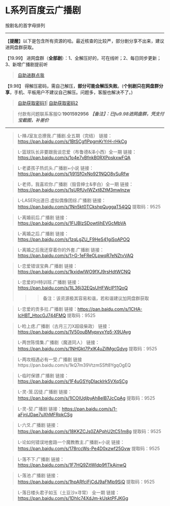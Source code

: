 <h1>L系列百度云广播剧</h1>
按剧名的首字母排列

-----

【**提醒**】以下是包含所有资源的哈。最近核查的比较严，部分剧分享不出来，建议进网盘群获取。


【19.99】 进网盘群（**全部剧**）：1、全解压好的，可在线听；2、每日同步更新；3、新增广播剧提前听
>[自助进群点我](http://pay.tupianmima.com/ma.html)

【9.98】 得解压密码，需自己解压，**部分可能会解压失败**。(**个别剧只在网盘群分享**，手机、平板用户不建议自己解压。问题多，客服也解决不了。)

>[自助获取密码1](http://pay.tupianmima.com/p.php?8tp=t4.14178a37b998.pg1)|
[自助获取密码2](http://pay.tupianmima.com/p.php?8tp=s1.13473a116b998.pg1)

>付款有问题联系客服Q:**1901592956**
***【备注】：已fu9.98进网盘群，凭支付宝截图，补差价***

------

>L-辣J室友总撩我.广播剧.全五期（完结）
链接：https://pan.baidu.com/s/1BtSCgflPpgmKrYrH-rHkCg
 
>L-篮球队长非要跟我谈恋爱（布鲁德&泽小西）全一期
链接：https://pan.baidu.com/s/1o4e7vBfnkB0RXPpskxwFQA
 
>L-老婆孩子热炕头.广播剧+小说
链接：https://pan.baidu.com/s/1j91SfOxNo921NQO8vSuRfw
 
>L-老师，我喜欢你.广播剧（毁音绅士&李白）全一期
链接：https://pan.baidu.com/s/1sURfUvIWZxt8ZtM3mwlnzw
 
>L-LASER出道日.虚拟偶像团综.广播剧
链接：https://pan.baidu.com/s/1Nn5kt0TCkshpQuggaT54QQ
提取码：9525
 
>L-离婚前后.广播剧
链接：https://pan.baidu.com/s/1FIJBIzSDowtIihEVGcMbVA
 
>L-离婚之后.广播剧 
链接：https://pan.baidu.com/s/1zqLgZU_F9HeS41giSoAPOQ
 
>L-离婚之后我还穿着你的外套.广播剧
链接：	https://pan.baidu.com/s/1>G-1eFReOLpwqR7eNZtvVAQ
 
>L-恋爱错误宝典.广播剧
链接：https://pan.baidu.com/s/1kxidwIWO9fXJ9rsHdtWCNQ
 
>L-恋爱的H特训班.广播剧
链接：https://pan.baidu.com/s/1lL36j32EQsUHFWclP11QoQ
>>>备注：该资源极其容易和谐，若和谐建议加网盘群获取
 
>L-恋爱的贡多拉.广播剧
链接：https://pan.baidu.com/s/1CHA-IcHBT_HtocGJ744FMQ
提取码：9525 
 
>L-睑上痣.广播剧（古月三刀X超级柴政）
链接：https://pan.baidu.com/s/1V50ouBMypxyxYq5-X9UAyg
 
>L-两世陈情集.广播剧（魔道同人）
链接：https://pan.baidu.com/s/1NHGkt7PxIK4uZilMgcGdvg
提取码：9525
 
>L-两攻相遇必有一受.广播剧
链接https://pan.baidu.com/s/1kQ7m39VtzmSSft8YgqOgEQ
 
>L-临时保镖.广播剧
链接：https://pan.baidu.com/s/1F4uGSYgDlacklrk5VXqSCg
 
>L-灵-笼.囚徒.广播剧
链接：https://pan.baidu.com/s/1lCOIUdjbyAh8elB7JcCpAg
提取码：9525
 
>L-灵-契.广播剧
链接：https://pan.baidu.com/s/1-aFjnlJDae7uXhMFRpkCSg
 
>L-六爻.广播剧
链接：https://pan.baidu.com/s/18KKZCJs0ZAPqhU2tC51m8g
提取码：9525 
 
>L-论如何错误地套路一个魔教教主.广播剧+小说
链接：https://pan.baidu.com/s/178rccWs-Pe4D0xzwf25Gvw
提取码：9525 
 
>L-落不下.广播剧
链接：https://pan.baidu.com/s/1F7HQ9ZjtWIdp9flTkAjnwQ
 
>L-落池.广播剧
链接：https://pan.baidu.com/s/1hpARfciFjCdJ9aFMlp9SiQ
提取码：9525
 
>L-落日楼头君子如玉（土豆沙x寻常） 全一期
链接：https://pan.baidu.com/s/1DhIc74XdJm-kUsktPFJKGg
 



